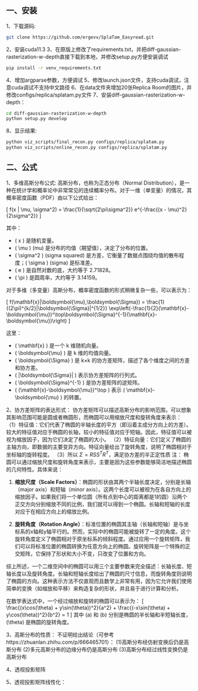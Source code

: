 ## 一、安装
1、下载源码:
```bash
git clone https://github.com/ergevv/SplaTam_Easyread.git
```
2、安装cuda11.3
3、在原版上修改了requirements.txt，并把diff-gaussian-rasterization-w-depth直接下载到本地，并修改setup.py方便安装调试
```bash
pip install -r venv_requirements.txt
```
4、增加argparse参数，方便调试
5、修改launch.json文件，支持cuda调试，注意cuda调试不支持中文路径
6、在data文件夹增加20张Replica Room的图片，并修改configs/replica/splatam.py文件
7、安装diff-gaussian-rasterization-w-depth：
```bash
cd diff-gaussian-rasterization-w-depth
python setup.py develop
```
8、显示结果:
```bash
python viz_scripts/final_recon.py configs/replica/splatam.py
python viz_scripts/online_recon.py configs/replica/splatam.py
```

## 二、公式
1、多维高斯分布公式:
高斯分布，也称为正态分布（Normal Distribution），是一种在统计学和概率论中非常常见的连续概率分布。对于一维（单变量）的情况，其概率密度函数（PDF）由以下公式给出：

\[ f(x | \mu, \sigma^2) = \frac{1}{\sqrt{2\pi\sigma^2}} e^{-\frac{(x - \mu)^2}{2\sigma^2}} \]

其中：
- \( x \) 是随机变量。
- \( \mu \) (mu) 是分布的均值（期望值），决定了分布的位置。
- \( \sigma^2 \) (sigma squared) 是方差，它衡量了数据点围绕均值的散布程度；\( \sigma \) (sigma) 是标准差。
- \( e \) 是自然对数的底，大约等于 2.71828。
- \( \pi \) 是圆周率，大约等于 3.14159。

对于多维（多变量）高斯分布，概率密度函数的形式稍微复杂一些，可以表示为：

\[ f(\mathbf{x}|\boldsymbol{\mu},\boldsymbol{\Sigma}) = \frac{1}{(2\pi)^{k/2}|\boldsymbol{\Sigma}|^{1/2}} \exp\left(-\frac{1}{2}(\mathbf{x}-\boldsymbol{\mu})^\top\boldsymbol{\Sigma}^{-1}(\mathbf{x}-\boldsymbol{\mu})\right) \]

这里：
- \( \mathbf{x} \) 是一个 k 维随机向量。
- \( \boldsymbol{\mu} \) 是 k 维的均值向量。
- \( \boldsymbol{\Sigma} \) 是 k×k 的协方差矩阵，描述了各个维度之间的方差和协方差。
- \( |\boldsymbol{\Sigma}| \) 表示协方差矩阵的行列式。
- \( \boldsymbol{\Sigma}^{-1} \) 是协方差矩阵的逆矩阵。
- \( (\mathbf{x}-\boldsymbol{\mu})^\top \) 表示 \( \mathbf{x}-\boldsymbol{\mu} \) 的转置。

2、协方差矩阵的表达形式：
协方差矩阵可以描述高斯分布的影响范围，可以想象其影响范围可能是圆或者椭圆形，而椭圆可以用缩放尺度和旋转角度来表示：
（1）特征值：它们代表了椭圆的半轴长度的平方（即沿着主成分方向上的方差）。较大的特征值对应于椭圆的长轴，较小的特征值对应于短轴。因此，特征值可以被视为缩放因子，因为它们决定了椭圆的大小。
（2）特征向量：它们定义了椭圆的主轴方向，即数据的主要变异方向。特征向量给出了旋转角度，说明了椭圆相对于坐标轴的旋转程度。
（3）所以 $\Sigma = RSS^TR^T$，满足协方差的半正定性质
注：
椭圆可以通过缩放尺度和旋转角度来表示，主要是因为这些参数能够简洁地描述椭圆的几何特性。具体来说：

1. **缩放尺度（Scale Factors）**：椭圆的形状由其两个半轴长度决定，分别是长轴（major axis）和短轴（minor axis）。这两个长度可以被视为在各自方向上的缩放因子。如果我们将一个单位圆（所有点到中心的距离都是1的圆）沿两个正交方向分别缩放不同的比例，我们就可以得到一个椭圆。长轴和短轴的长度对应于在相应方向上的缩放比例。

2. **旋转角度（Rotation Angle）**：标准位置的椭圆其主轴（长轴和短轴）是与坐标系的x轴和y轴平行的。然而，实际中的椭圆可能被旋转了一定的角度。这个旋转角度定义了椭圆相对于原坐标系的倾斜程度。通过应用一个旋转矩阵，我们可以将标准位置的椭圆转换为任意方向上的椭圆。旋转矩阵是一个特殊的正交矩阵，它保持了形状和大小不变，只改变了位置和方向。

综上所述，一个二维空间中的椭圆可以用三个主要参数来完全描述：长轴长度、短轴长度以及旋转角度。长轴和短轴长度给出了椭圆的尺寸信息，而旋转角度则说明了椭圆的方向。这种表示方法不仅直观而且数学上非常有用，因为它允许我们使用简单的变换（如缩放和平移）来构造复杂的形状，并且易于进行计算和分析。

在数学表达式中，一个经过缩放和旋转的椭圆可以表示为：
\[ \frac{(x\cos(\theta) + y\sin(\theta))^2}{a^2} + \frac{(-x\sin(\theta) + y\cos(\theta))^2}{b^2} = 1 \]
其中 \(a\) 和 \(b\) 分别是椭圆的半长轴和半短轴长度，\(\theta\) 是椭圆的旋转角度。

3、高斯分布的性质：
不证明给出结论（可参考https://zhuanlan.zhihu.com/p/666465701）：
(1)高斯分布经仿射变换后仍是高斯分布
(2)多元高斯分布的边缘分布仍是高斯分布
(3)高斯分布经过线性变换仍是高斯分布

4、透视投影矩阵



5、透视投影矩阵线性化：
